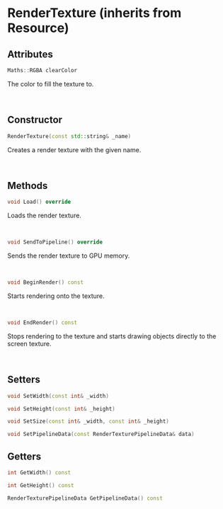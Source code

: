 # RenderTexture (inherits from Resource)

## Attributes

```cpp
Maths::RGBA clearColor
```

The color to fill the texture to.

<br>

## Constructor

```cpp
RenderTexture(const std::string& _name)
```

Creates a render texture with the given name.

<br>

## Methods

```cpp
void Load() override
```

Loads the render texture.

<br>

```cpp
void SendToPipeline() override
```

Sends the render texture to GPU memory.

<br>

```cpp
void BeginRender() const
```

Starts rendering onto the texture.

<br>

```cpp
void EndRender() const
```

Stops rendering to the texture and starts drawing objects directly to the screen texture.

<br>

## Setters

```cpp
void SetWidth(const int& _width)
```

```cpp
void SetHeight(const int& _height)
```

```cpp
void SetSize(const int& _width, const int& _height)
```

```cpp
void SetPipelineData(const RenderTexturePipelineData& data)
```

## Getters

```cpp
int GetWidth() const
```

```cpp
int GetHeight() const
```

```cpp
RenderTexturePipelineData GetPipelineData() const
```

